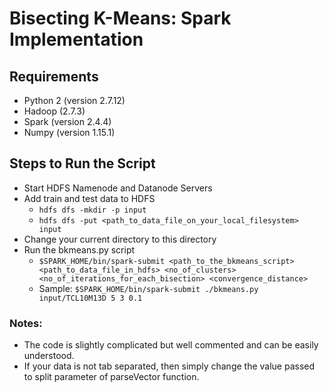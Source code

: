 # Bisecting K-Means: Spark Implementation
## Requirements
 - Python 2 (version 2.7.12)
 - Hadoop (2.7.3)
 - Spark (version 2.4.4)
 - Numpy (version 1.15.1)
 
 ## Steps to Run the Script
  - Start HDFS Namenode and Datanode Servers
  - Add train and test data to HDFS
    - `hdfs dfs -mkdir -p input`
    - `hdfs dfs -put <path_to_data_file_on_your_local_filesystem> input`
  - Change your current directory to this directory
  - Run the bkmeans.py script
    - `$SPARK_HOME/bin/spark-submit <path_to_the_bkmeans_script> <path_to_data_file_in_hdfs>
      <no_of_clusters> <no_of_iterations_for_each_bisection> <convergence_distance>`
    - Sample:
      `$SPARK_HOME/bin/spark-submit ./bkmeans.py input/TCL10M13D 5 3 0.1`

### Notes:
  - The code is slightly complicated but well commented and can be easily understood.
  - If your data is not tab separated, then simply change the value passed to split
    parameter of parseVector function.
